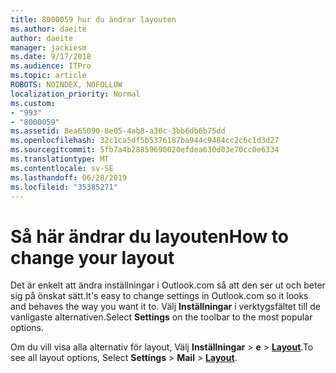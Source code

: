 ```yaml
---
title: 8000059 hur du ändrar layouten
ms.author: daeite
author: daeite
manager: jackiesm
ms.date: 9/17/2018
ms.audience: ITPro
ms.topic: article
ROBOTS: NOINDEX, NOFOLLOW
localization_priority: Normal
ms.custom:
- "993"
- "8000059"
ms.assetid: 8ea65090-8e05-4ab8-a30c-3bb6db6b75dd
ms.openlocfilehash: 32c1ca5df5b5376187ba944c9484cc2c6c1d3d27
ms.sourcegitcommit: 5fb7a4b28859690020efdea630d03e70cc0e6334
ms.translationtype: MT
ms.contentlocale: sv-SE
ms.lasthandoff: 06/28/2019
ms.locfileid: "35385271"
---
```

# <a name="how-to-change-your-layout"></a><span data-ttu-id="338f8-102">Så här ändrar du layouten</span><span class="sxs-lookup"><span data-stu-id="338f8-102">How to change your layout</span></span>

<span data-ttu-id="338f8-103">Det är enkelt att ändra inställningar i Outlook.com så att den ser ut och beter sig på önskat sätt.</span><span class="sxs-lookup"><span data-stu-id="338f8-103">It's easy to change settings in Outlook.com so it looks and behaves the way you want it to.</span></span> <span data-ttu-id="338f8-104">Välj **Inställningar** i verktygsfältet till de vanligaste alternativen.</span><span class="sxs-lookup"><span data-stu-id="338f8-104">Select **Settings** on the toolbar to the most popular options.</span></span>

<span data-ttu-id="338f8-105">Om du vill visa alla alternativ för layout, Välj **Inställningar** > **e** > [**Layout**](https://outlook.live.com/mail/options/mail/layout).</span><span class="sxs-lookup"><span data-stu-id="338f8-105">To see all layout options, Select **Settings** > **Mail** > [**Layout**](https://outlook.live.com/mail/options/mail/layout).</span></span>
  